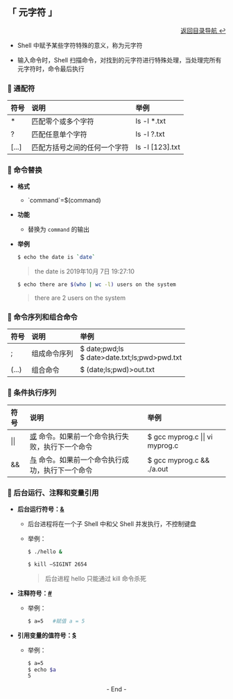 ## 「 元字符 」

<div align="right">
    <a href="https://github.com/fmw666/Linux#-目录导航">返回目录导航 ↩</a>
</div>

+ Shell 中赋予某些字符特殊的意义，称为元字符

+ 输入命令时，Shell 扫描命令，对找到的元字符进行特殊处理，当处理完所有元字符时，命令最后执行

### 💬 通配符

|符号|说明|举例|
|:---|:--|:---|
|*|匹配零个或多个字符|ls -l *.txt|
|?|匹配任意单个字符|ls -l ?.txt|
|[...]|匹配方括号之间的任何一个字符|ls -l [123].txt|

### 💬 命令替换

+ **格式**

    + \`command`=$(command)

+ **功能**

    + 替换为 `command` 的输出

+ **举例**

    ```bash
    $ echo the date is `date`
    ```
    > the date is 2019年10月 7日 19:27:10

    ```bash
    $ echo there are $(who | wc -l) users on the system
    ```
    > there are 2 users on the system

### 💬 命令序列和组合命令

|符号|说明|举例|
|:---|:--|:---|
|;|组成命令序列|$ date;pwd;ls<br>$ date>date.txt;ls;pwd>pwd.txt|
|(...)|组合命令|$ (date;ls;pwd)>out.txt|

### 💬 条件执行序列

|符号|说明|举例|
|:---|:--|:---|
|\|\||[或](#welcome) 命令。如果前一个命令执行失败，执行下一个命令|$ gcc myprog.c \|\| vi myprog.c|
|&&|[与](#welcome) 命令。如果前一个命令执行成功，执行下一个命令|$ gcc myprog.c && ./a.out|

### 💬 后台运行、注释和变量引用

+ **后台运行符号：[&](#welcome)**
    
    + 后台进程将在一个子 Shell 中和父 Shell 并发执行，不控制键盘

    + 举例：
        
        ```bash
        $ ./hello &
        ```
    
        ```bash
        $ kill –SIGINT 2654
        ```
        > 后台进程 hello 只能通过 kill 命令杀死
    
+ **注释符号：[#](#welcome)**

    + 举例：

        ```bash
        $ a=5   #赋值 a = 5
        ```

+ **引用变量的值符号：[$](#welcome)**

    + 举例：

        ```bash
        $ a=5
        $ echo $a
        5
        ```

<div align="center">
    - End -
</div>